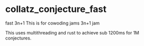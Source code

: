 # collatz_conjecture_fast
fast 3n+1
This is for cowoding jams 3n+1 jam

This uses multithreading and rust to achieve sub 1200ms for 1M conjectures.
